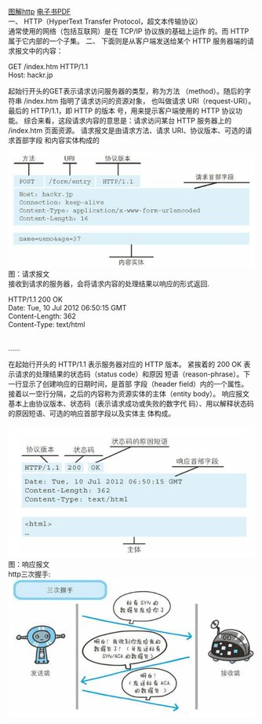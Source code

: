 [图解http](https://book.douban.com/subject/25863515/)   [电子书PDF](https://pan.baidu.com/s/1tYSRQnibqf-1mqnJWUlfBQ) <br>
一、
HTTP（HyperText Transfer Protocol，超文本传输协议）<br>
通常使用的网络（包括互联网）是在 TCP/IP 协议族的基础上运作
的。而 HTTP 属于它内部的一个子集。
二、
下面则是从客户端发送给某个 HTTP 服务器端的请求报文中的内容：

GET /index.htm HTTP/1.1 <br>
Host: hackr.jp

起始行开头的GET表示请求访问服务器的类型，称为方法
（method）。随后的字符串 /index.htm 指明了请求访问的资源对象，
也叫做请求 URI（request-URI）。最后的 HTTP/1.1，即 HTTP 的版本
号，用来提示客户端使用的 HTTP 协议功能。
综合来看，这段请求内容的意思是：请求访问某台 HTTP 服务器上的
/index.htm 页面资源。
请求报文是由请求方法、请求 URI、协议版本、可选的请求首部字段
和内容实体构成的
  
 ![请求报文](https://github.com/hannibal2017/studyRecord/blob/master/picture/1550048364.jpg) <br>
 图：请求报文 <br>
 接收到请求的服务器，会将请求内容的处理结果以响应的形式返回.
 
 HTTP/1.1 200 OK <br>
Date: Tue, 10 Jul 2012 06:50:15 GMT<br>
Content-Length: 362<br>
Content-Type: text/html<br>
<html><br>
……<br>

在起始行开头的 HTTP/1.1 表示服务器对应的 HTTP 版本。
紧挨着的 200 OK 表示请求的处理结果的状态码（status code）和原因
短语（reason-phrase）。下一行显示了创建响应的日期时间，是首部
字段（header field）内的一个属性。
接着以一空行分隔，之后的内容称为资源实体的主体（entity
body）。
响应报文基本上由协议版本、状态码（表示请求成功或失败的数字代
码）、用以解释状态码的原因短语、可选的响应首部字段以及实体主
体构成。

![http响应报文](https://github.com/hannibal2017/studyRecord/blob/master/picture/1550048443(1).jpg) <br>
图：响应报文<br>
http三次握手: <br>
![http三次握手](https://github.com/hannibal2017/studyRecord/blob/master/picture/1550044365.jpg)
